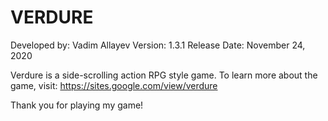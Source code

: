 VERDURE
=======
Developed by: Vadim Allayev
Version: 1.3.1
Release Date: November 24, 2020

Verdure is a side-scrolling action RPG style game.
To learn more about the game, visit:
https://sites.google.com/view/verdure

Thank you for playing my game!
